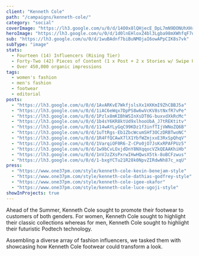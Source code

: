 ```yaml
---
client: "Kenneth Cole"
path: "/campaigns/kenneth-cole/"
category: "social"
coverImage: "https://lh3.google.com/u/0/d/14O0x8lQHjecE_DpL7mN9DONUhXHrq1vD"
heroImage: "https://lh3.google.com/u/0/d/1d0lnEHloxZ4bl3Lgba98mXWhfqF7ulga"
sub: "https://lh3.google.com/u/0/d/1wuBAdnf7biBuNMOjaI6owAPpCIK8s7vk"
subType: "image"
stats:
  - Fourteen (14) Influencers (Rising Tier)
  - Forty-Two (42) Pieces of Content (1 x Post + 2 x Stories w/ Swipe Up)
  - Over 450,000 organic impressions
tags:
  - women's fashion
  - men's fashion
  - footwear
  - editorial
posts:
  - "https://lh3.google.com/u/0/d/1AvARKvE7WkfjslsXx1HXKmI9ZhCBBJ5a"
  - "https://lh3.google.com/u/0/d/1iAC6eWqx7DpPS8w6wVcKV8stNxfR7vPe"
  - "https://lh3.google.com/u/0/d/1Pzlx8mKIBhWSInXsDT0G-buxvdXkRcMc"
  - "https://lh3.google.com/u/0/d/1b4sY6KR8ktUd9xlhooUbA_J7tREKtitv"
  - "https://lh3.google.com/u/0/d/114wAYLyGqC99KDz1f3infTIjVWNoZQ6B"
  - "https://lh3.google.com/u/0/d/1uTtRgs-Eb1ZbcWcumSHf3OCzDRBTwoNC"
  - "https://lh3.google.com/u/0/d/1R4FfQCAwX7lX1YbfWZmjxxE3RxSpQhqV"
  - "https://lh3.google.com/u/0/d/1VarqiOF0R6-Z-CPo0jO7JsKxRPAFPUz5"
  - "https://lh3.google.com/u/0/d/1w9bCvLOxjdDnY8NXqqocVZkQEAAKhiHb"
  - "https://lh3.google.com/u/0/d/1nVJzZXsPxrwIHwHQwsX5tk-8oBCFzwus"
  - "https://lh3.google.com/u/0/d/1-bxgYCTu21R28k0NpvZIRdwNh87c_xqU"
press:
  - "https://www.one37pm.com/style/kenneth-cole-kevin-benejam-style"
  - "https://www.one37pm.com/style/kenneth-cole-dathias-godfrey-style"
  - "https://www.one37pm.com/style/kenneth-cole-igee-okafor"
  - "https://www.one37pm.com/style/kenneth-cole-luce-ugoji-style"
showInProjects: true
---
```


Ahead of the Summer, Kenneth Cole sought to promote their footwear to customers of both genders. For women, Kenneth Cole sought to highlight their classic collections whereas for men, Kenneth Cole sought to highlight their futuristic Podtech technology.

Assembling a diverse array of fashion influencers, we tasked them with showcasing how Kenneth Cole footwear could transform a look.
